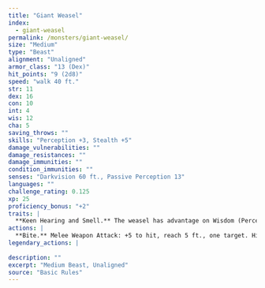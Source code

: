 ```yaml
---
title: "Giant Weasel"
index:
  - giant-weasel
permalink: /monsters/giant-weasel/
size: "Medium"
type: "Beast"
alignment: "Unaligned"
armor_class: "13 (Dex)"
hit_points: "9 (2d8)"
speed: "walk 40 ft."
str: 11
dex: 16
con: 10
int: 4
wis: 12
cha: 5
saving_throws: ""
skills: "Perception +3, Stealth +5"
damage_vulnerabilities: ""
damage_resistances: ""
damage_immunities: ""
condition_immunities: ""
senses: "Darkvision 60 ft., Passive Perception 13"
languages: ""
challenge_rating: 0.125
xp: 25
proficiency_bonus: "+2"
traits: |
  **Keen Hearing and Smell.** The weasel has advantage on Wisdom (Perception) checks that rely on hearing or smell.
actions: |
  **Bite.** Melee Weapon Attack: +5 to hit, reach 5 ft., one target. Hit: 5 (1d4 + 3) piercing damage.  
legendary_actions: |
  
description: ""
excerpt: "Medium Beast, Unaligned"
source: "Basic Rules"
---
```


